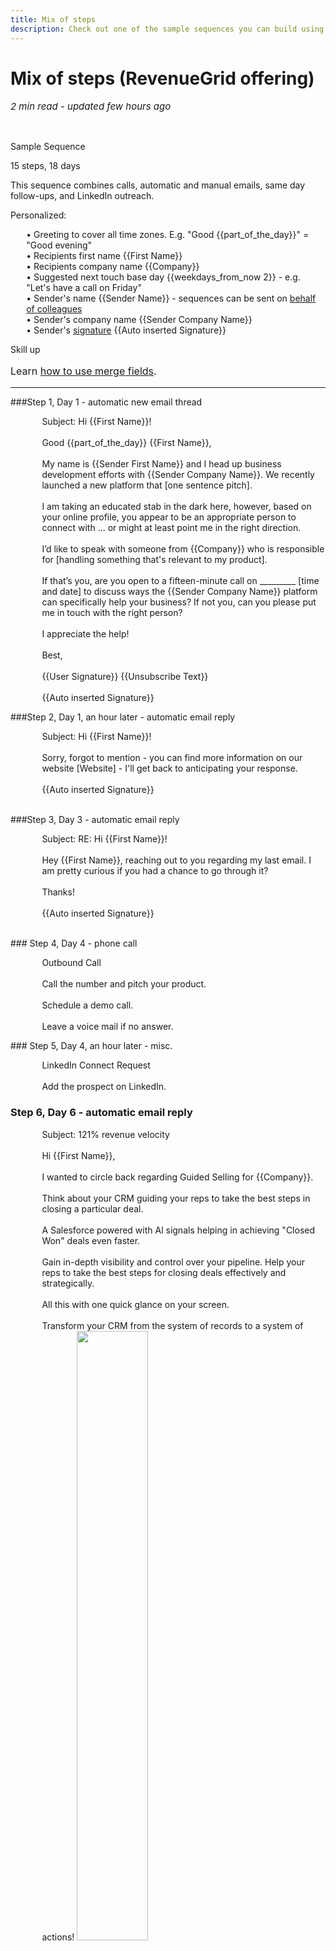 ```yaml
---
title: Mix of steps
description: Check out one of the sample sequences you can build using Revenue Grid
---
```


  
# Mix of steps (RevenueGrid offering)

<p style="font-size:15px"><i>2 min read - updated few hours ago</i> </p>
<!-- ShareThis BEGIN -->
<div class="addthis_inline_share_toolbox"></div>
<!-- End ShareThis -->
<br>


Sample Sequence

15 steps, 18 days

This sequence combines calls, automatic and manual emails, same day follow-ups,  and LinkedIn outreach. 

Personalized: 
<p style="margin-left:5%;">         
• Greeting to cover all time zones. E.g. "Good &lcub;&lcub;part_of_the_day&rcub;&rcub;" = "Good evening"<br>
• Recipients first name &lcub;&lcub;First Name&rcub;&rcub;<br>
• Recipients company name &lcub;&lcub;Company&rcub;&rcub;<br>
• Suggested next touch base day &lcub;&lcub;weekdays_from_now 2&rcub;&rcub; - e.g. "Let's have a call on Friday"<br>
• Sender's name &lcub;&lcub;Sender Name&rcub;&rcub; - sequences can be sent on <a href="../Create-new-sequence/#create_a_new_sequence">behalf of colleagues</a><br>
• Sender's company name &lcub;&lcub;Sender Company Name&rcub;&rcub;<br>
• Sender's <a href="../Settings/#manage_signatures">signature</a> &lcub;&lcub;Auto inserted Signature&rcub;&rcub;<br>
</p>

<div class="admonition hint">
<p class="admonition-title">Skill up</p>
<p style="font-size:16px">
Learn <a href="../Using-Merge-Fields/">how to use merge fields</a>.</p>
</div>

<hr>

###Step 1, Day  1 - automatic new email thread
<p style="margin-left:10%;">
Subject: Hi &lcub;&lcub;First Name&rcub;&rcub;!<br><br>
Good &lcub;&lcub;part_of_the_day&rcub;&rcub; &lcub;&lcub;First Name&rcub;&rcub;,
<br><br>
My name is &lcub;&lcub;Sender First Name&rcub;&rcub; and I head up business development efforts with &lcub;&lcub;Sender Company Name&rcub;&rcub;. We recently launched a new platform that [one sentence pitch].
<br><br>
I am taking an educated stab in the dark here, however, based on your online profile, you appear to be an appropriate person to connect with ... or might at least point me in the right direction.
<br><br>
I’d like to speak with someone from &lcub;&lcub;Company&rcub;&rcub; who is responsible for [handling something that's relevant to my product].
<br><br>
If that’s you, are you open to a fifteen-minute call on _________ [time and date] to discuss ways the &lcub;&lcub;Sender Company Name&rcub;&rcub; platform can specifically help your business? If not you, can you please put me in touch with the right person?
<br><br>
I appreciate the help!
<br><br>
Best,
<br><br>
&lcub;&lcub;User Signature&rcub;&rcub;
&lcub;&lcub;Unsubscribe Text&rcub;&rcub;
<br><br>
&lcub;&lcub;Auto inserted Signature&rcub;&rcub;
</p>

###Step 2, Day 1, an hour later - automatic email reply
<p style="margin-left:10%;">
Subject: Hi &lcub;&lcub;First Name&rcub;&rcub;!
<br><br>
Sorry, forgot to mention - you can find more information on our website [Website] - I'll get back to anticipating your response.
<br><br>
&lcub;&lcub;Auto inserted Signature&rcub;&rcub;
<br><br>
</p>
###Step 3, Day 3 - automatic email reply
<p style="margin-left:10%;">
Subject: RE: Hi &lcub;&lcub;First Name&rcub;&rcub;!
<br><br>
Hey &lcub;&lcub;First Name&rcub;&rcub;, reaching out to you regarding my last email. I am pretty curious if you had a chance to go through it?
<br><br>
Thanks!
<br><br>
&lcub;&lcub;Auto inserted Signature&rcub;&rcub;
<br><br>
</p>
### Step 4, Day 4 - phone call
<p style="margin-left:10%;">
Outbound Call
<br><br>
Call the number and pitch your product.
<br><br>
Schedule a demo call.
<br><br>
Leave a voice mail if no answer.
</p>
### Step 5, Day 4, an hour later - misc.
<p style="margin-left:10%;">
LinkedIn Connect Request
<br><br>
Add the prospect on LinkedIn.
</p>

### Step 6, Day 6 - automatic email reply
<p style="margin-left:10%;">
Subject: 121% revenue velocity
<br><br>
Hi &lcub;&lcub;First Name&rcub;&rcub;,
<br><br>
I wanted to circle back regarding Guided Selling for &lcub;&lcub;Company&rcub;&rcub;.
<br><br>
Think about your CRM guiding your reps to take the best steps in closing a particular deal.
<br><br>
A Salesforce powered with Al signals helping in achieving "Closed Won" deals even faster.
<br><br>
Gain in-depth visibility and control over your pipeline. Help your reps to take the best steps for closing deals effectively and strategically.
<br><br>
All this with one quick glance on your screen.
<br><br>
Transform your CRM from the system of records to a system of actions!
<img src="https://docs.revenuegrid.com/assets/images/07022021/sample-seq.gif" style="width: 50%; height: 50%;"/>
<br>
Thoughts?
<br><br>
&lcub;&lcub;Auto inserted Signature&rcub;&rcub;
</p>

### Step 7, Day 8 - automatic email reply
<p style="margin-left:10%;">
Subject: 121% revenue velocity
<br><br>
Salutations &lcub;&lcub;First Name&rcub;&rcub;,
<br><br>
Did you have a chance to go through my last email?
<br><br>
In case you missed it, please find attached a one-pager on what is Revenue Grid?
<br><br>
Let me know if you have any questions.
<br><br>
Best,
&lcub;&lcub;User Signature&rcub;&rcub;
<br><br>
&lcub;&lcub;Auto inserted Signature&rcub;&rcub;
<br><br>
<img src="../../assets/images/09102021/attach.png" style="width: 30%; height: 30%;"/>
</p>

### Step 8, Day 10 - automatic email reply
<p style="margin-left:10%;">
Subject: 121% revenue velocity
<br><br>
&lcub;&lcub;First Name&rcub;&rcub;,
<br><br>
The best thing about Revenue Grid is that it is a Salesforce Native solution and works right in your Salesforce. I want to visualize what Guided Selling looks like.
<br><br>
Opportunity Engagement Reports -Instantly view how well your team is engaging with important deals. Get in-depth visibility on your pipeline with just a glance on your screen.
<br><br>
<img src="https://docs.revenuegrid.com/assets/images/07022021/sample-seq.gif" style="width: 50%; height: 50%;"/>
<br><br>
Stalled opportunities - Make sure never to drop the ball and act fast on deals that matter most with forecasting accuracy, relationship intelligence, and lots more.
<br><br>
<img src="https://docs.revenuegrid.com/assets/images/07022021/sample-seq.gif" style="width: 50%; height: 50%;"/>
<br><br>
Let me know your thoughts about it, and feel free to share your availability for a quick chat. I would love to show you Guided Selling in action.
<br><br>
&lcub;&lcub;Auto inserted Signature&rcub;&rcub;
</p>

### Step 9, Day 13 - automatic new email thread
<p style="margin-left:10%;">
Subject: Have you been eaten by an Alligator?
<br><br>
Happy &lcub;&lcub;today&rcub;&rcub; &lcub;&lcub;First Name&rcub;&rcub;, I am writing in hopes that you are still with us and have not in fact been eaten by an Alligator! If you are still indeed with us, please contact me so that I can once again sleep at night :)
<br><br>
&lcub;&lcub;Auto inserted Signature&rcub;&rcub;
</p>


### Step 10, Day 13, an hour later - phone call
<p style="margin-left:10%;">
Follow-up call attempt
<br><br>
Follow-up call attempt.
<br><br>
If no answer, leave a voicemail.
<br>
</p>



### Step 11, Day 14 - misc.
<p style="margin-left:10%;">
LinkedIn Follow-up
<br><br>
Try a different pitch on LinkedIn.
<br>
</p>


### Step 12, Day 14, an hour later - automatic SMS 
<p style="margin-left:10%;">
Send an SMS.
<br>
</p>



### Step 13, Day 15 - automatic new email thread
<p style="margin-left:10%;">
Subject: Hi &lcub;&lcub;First Name&rcub;&rcub;!
<br><br>
Hi &lcub;&lcub;First Name&rcub;&rcub;,
<br><br>
I really hope I’m not causing you to do this...
<br><br>
A quick email reply will be enough if you’d like to talk about Salesforce and inbox integration or not.
<br><br>
I hope you have a wonderful hour, day and week, &lcub;&lcub;First Name&rcub;&rcub;!
<br><br>
&lcub;&lcub;Auto inserted Signature&rcub;&rcub;
<br><br>
&lcub;&lcub;Auto inserted Signature&rcub;&rcub;
</p>



### Step 14, Day 18 - automatic new email thread
<p style="margin-left:10%;">
Subject: Hi &lcub;&lcub;First Name&rcub;&rcub;!
<br><br>
Hasn’t our communication been fun?! - me, writing to you now and then; you, not responding… Perhaps, the stars simply didn’t align. Yeah, I definitely blame them, little shiny brats.
<br><br>
Fun as it is, though, I want to tell you goodbye now and wish all the best to you. My understanding is that at the moment you might not be interested in Guided Selling Solution for &lcub;&lcub;Company&rcub;&rcub;, however beneficial it may be.
<br><br>
Still, if you ever need one, I’ll be happy to hear from you any time.
<br><br>
Plus I would really appreciate it if you can provide me little feedback on why Revenue Grid is not suitable for &lcub;&lcub;Company&rcub;&rcub;?
<br><br>
So, best wishes to you and lots of success to &lcub;&lcub;Company&rcub;&rcub;.
<br><br>
&lcub;&lcub;Auto inserted Signature&rcub;&rcub;
</p>



### Step 15, Day 18, an hour later - misc.
<p style="margin-left:10%;">
Good bye msg on LinkedIn
<br><br>
Say a good bye on LinkedIn to look professional.
<br>
</p>
















